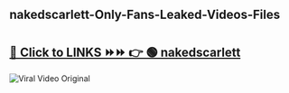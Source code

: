 
 ## nakedscarlett-Only-Fans-Leaked-Videos-Files

# <h2><a href="https://mediaupload.pro?nakedscarlett">🔗 Click to LINKS ⏩⏩ 👉 🟢 nakedscarlett </a></h2>

<a href="https://mediaupload.pro?nakedscarlett" rel="nofollow" data-target="animated-image.originalLink"><img src="https://i.ibb.co.com/xMMVF88/686577567.gif" alt="Viral Video Original" style="max-width: 100%; display: inline-block;" data-target="animated-image.originalImage"></a>